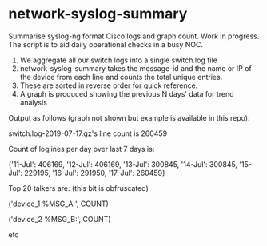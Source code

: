 # network-syslog-summary
Summarise syslog-ng format Cisco logs and graph count. Work in progress.
The script is to aid daily operational checks in a busy NOC.
1. We aggregate all our switch logs into a single switch.log file
2. network-syslog-summary takes the message-id and the name or IP of the device from each line and counts the total unique entries. 
3. These are sorted in reverse order for quick reference. 
4. A graph is produced showing the previous N days' data for trend analysis 

Output as follows (graph not shown but example is available in this repo):

switch.log-2019-07-17.gz's line count is 260459

Count of loglines per day over last 7 days is:

{'11-Jul': 406169, '12-Jul': 406169, '13-Jul': 300845, '14-Jul': 300845, '15-Jul': 229195, '16-Jul': 291950, '17-Jul': 260459}

Top 20 talkers are: (this bit is obfruscated)

('device_1 %MSG_A:', COUNT)

('device_2 %MSG_B:', COUNT)

etc
